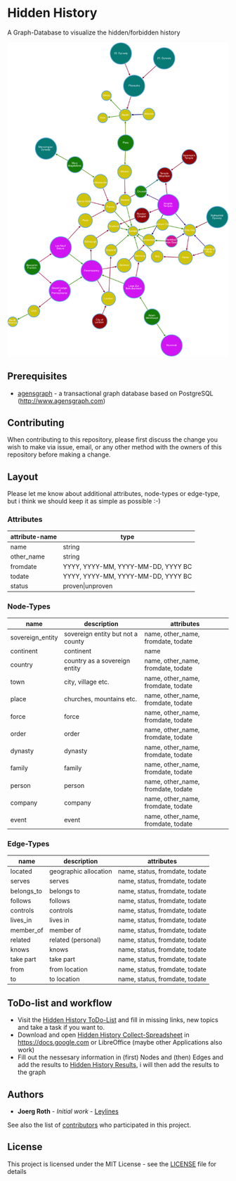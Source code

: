 # Hidden History
A Graph-Database to visualize the hidden/forbidden history

![first impression](./hidden_history.png)

## Prerequisites

* [agensgraph](https://github.com/bitnine-oss/agensgraph) - a transactional graph database based on PostgreSQL (http://www.agensgraph.com)

## Contributing

When contributing to this repository, please first discuss the change you wish to make via issue, email, or any other method with the owners of this repository before making a change.

## Layout

Please let me know about additional attributes, node-types or edge-type, but i think we should keep it as simple as possible :-)

### Attributes

|attribute-name|type|
|---|---|
|name|string|
|other_name|string|
|fromdate|YYYY, YYYY-MM, YYYY-MM-DD, YYYY BC|
|todate|YYYY, YYYY-MM, YYYY-MM-DD, YYYY BC|
|status|proven\|unproven|

### Node-Types

|name|description|attributes|
|---|---|---|
|sovereign_entity|sovereign entity but not a county|name, other_name, fromdate, todate|
|continent|continent|name|
|country|country as a sovereign entity|name, other_name, fromdate, todate|
|town|city, village etc.|name, other_name, fromdate, todate|
|place|churches, mountains etc.|name, other_name, fromdate, todate|
|force|force|name, other_name, fromdate, todate|
|order|order|name, other_name, fromdate, todate|
|dynasty|dynasty|name, other_name, fromdate, todate|
|family|family|name, other_name, fromdate, todate|
|person|person|name, other_name, fromdate, todate|
|company|company|name, other_name, fromdate, todate|
|event|event|name, other_name, fromdate, todate|

### Edge-Types

|name|description|attributes|
|---|---|---|
|located|geographic allocation|name, status, fromdate, todate|
|serves|serves|name, status, fromdate, todate|
|belongs_to|belongs to|name, status, fromdate, todate|
|follows|follows|name, status, fromdate, todate|
|controls|controls|name, status, fromdate, todate|
|lives_in|lives in|name, status, fromdate, todate|
|member_of|member of|name, status, fromdate, todate|
|related|related (personal)|name, status, fromdate, todate|
|knows|knows|name, status, fromdate, todate|
|take part|take part|name, status, fromdate, todate|
|from|from location|name, status, fromdate, todate|
|to|to location|name, status, fromdate, todate|


## ToDo-list and workflow

* Visit the [Hidden History ToDo-List](https://docs.google.com/spreadsheets/d/1mxp-V6d-WcvtinwX8Zugc_vSUqaF4xwCecwaCOMQqM4/edit?usp=sharing) and fill in missing links, new topics and take a task if you want to.
* Download and open [Hidden History Collect-Spreadsheet](https://docs.google.com/spreadsheets/d/1ljMg0AUaoAC6PbjDi8zu4YvlDD24SFq865eXMssdCxs/edit?usp=sharing) in https://docs.google.com or LibreOffice (maybe other Applications also work)
* Fill out the nessesary information in (first) Nodes and (then) Edges and add the results to [Hidden History Results](https://docs.google.com/document/d/1TGEeabOw8hLYfBXsnya3pb4_Ad0Qm03qLQPpzbXHqSY/edit?usp=sharing), i will then add the results to the graph

## Authors

* **Joerg Roth** - *Initial work* - [Leylines](https://github.com/leylines)

See also the list of [contributors](https://github.com/leylines/hidden-history/contributors) who participated in this project.

## License

This project is licensed under the MIT License - see the [LICENSE](LICENSE) file for details

